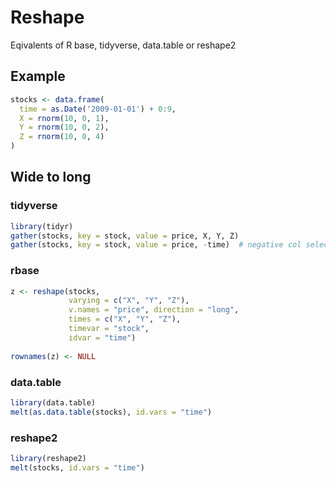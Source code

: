 Reshape
=======

Eqivalents of R base, tidyverse, data.table or reshape2

## Example

```r
stocks <- data.frame(
  time = as.Date('2009-01-01') + 0:9,
  X = rnorm(10, 0, 1),
  Y = rnorm(10, 0, 2),
  Z = rnorm(10, 0, 4)
)
```

## Wide to long

### tidyverse

```r
library(tidyr)
gather(stocks, key = stock, value = price, X, Y, Z)
gather(stocks, key = stock, value = price, -time)  # negative col selection
```

### rbase 

```r
z <- reshape(stocks, 
             varying = c("X", "Y", "Z"), 
             v.names = "price", direction = "long", 
             times = c("X", "Y", "Z"), 
             timevar = "stock", 
             idvar = "time")
             
rownames(z) <- NULL
```

### data.table

```r
library(data.table)
melt(as.data.table(stocks), id.vars = "time")
```

### reshape2

```r
library(reshape2)
melt(stocks, id.vars = "time")
```
